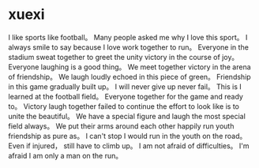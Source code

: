 # xuexi
I like sports like football。 Many people asked me why I love this sport。 I always smile to say because I love work together to run。 Everyone in the stadium sweat together to greet the unity victory in the course of joy。 Everyone laughing is a good thing。 We meet together victory in the arena of friendship。 We laugh loudly echoed in this piece of green。 Friendship in this game gradually built up。 I will never give up never fail。 This is I learned at the football field。 Everyone together for the game and ready to。 Victory laugh together failed to continue the effort to look like is to unite the beautiful。 We have a special figure and laugh the most special field always。 We put their arms around each other happily run youth friendship as pure as。 I can't stop I would run in the youth on the road。 Even if injured， still have to climb up。 I am not afraid of difficulties。 I'm afraid I am only a man on the run。
